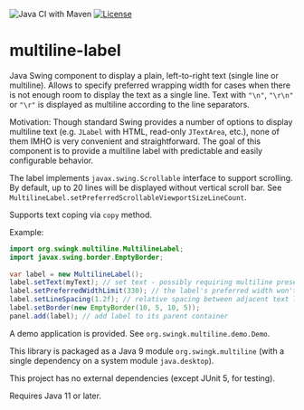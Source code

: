 ![Java CI with Maven](https://github.com/parubok/multiline-label/workflows/Java%20CI%20with%20Maven/badge.svg?branch=master)
[![License](https://img.shields.io/badge/License-Apache%202.0-blue.svg)](https://github.com/parubok/multiline-label/blob/master/LICENSE)

# multiline-label

Java Swing component to display a plain, left-to-right text (single line or multiline).  Allows to specify preferred wrapping width for cases when there is not enough room to display the text as a single line. Text with `"\n"`, `"\r\n"` or `"\r"` is displayed as multiline according to the line separators.

Motivation: Though standard Swing provides a number of options to display multiline text (e.g. `JLabel` with HTML, read-only `JTextArea`, etc.), none of them IMHO is very convenient and straightforward.
The goal of this component is to provide a multiline label with predictable and easily configurable behavior.

The label implements `javax.swing.Scrollable` interface to support scrolling. By default, up to 20 lines will be displayed without vertical scroll bar. See `MultilineLabel.setPreferredScrollableViewportSizeLineCount`.

Supports text coping via `copy` method.

Example:
```java
import org.swingk.multiline.MultilineLabel;
import javax.swing.border.EmptyBorder;
        
var label = new MultilineLabel();
label.setText(myText); // set text - possibly requiring multiline presentation
label.setPreferredWidthLimit(330); // the label's preferred width won't exceed 330 pixels
label.setLineSpacing(1.2f); // relative spacing between adjacent text lines
label.setBorder(new EmptyBorder(10, 5, 10, 5));
panel.add(label); // add label to its parent container
```

A demo application is provided. See `org.swingk.multiline.demo.Demo`.

This library is packaged as a Java 9 module `org.swingk.multiline` (with a single dependency on a system module `java.desktop`). 

This project has no external dependencies (except JUnit 5, for testing).

Requires Java 11 or later.
